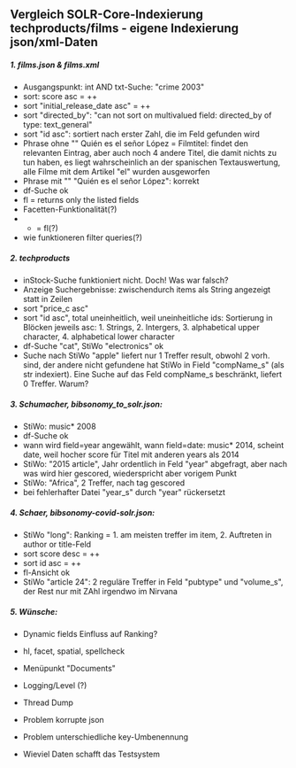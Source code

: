 ## Vergleich SOLR-Core-Indexierung techproducts/films - eigene Indexierung json/xml-Daten

##### 1. films.json & films.xml

- Ausgangspunkt: int AND txt-Suche: "crime 2003"
- sort: score asc = ++
- sort "initial_release_date asc" = ++
- sort "directed_by": "can not sort on multivalued field: directed_by of type: text_general"
- sort "id asc": sortiert nach erster Zahl, die im Feld gefunden wird
- Phrase ohne "" Quién es el señor López = Filmtitel: findet den relevanten Eintrag, aber auch noch 4 andere Titel, die damit nichts zu tun haben, es liegt wahrscheinlich an der spanischen Textauswertung, alle Filme mit dem Artikel "el" wurden ausgeworfen
- Phrase mit "" "Quién es el señor López": korrekt
- df-Suche ok
- fl = returns only the listed fields
- Facetten-Funktionalität(?)
- * = fl(?)
- wie funktioneren filter queries(?)


##### 2. techproducts

- inStock-Suche funktioniert nicht. Doch! Was war falsch?
- Anzeige Suchergebnisse: zwischendurch items als String angezeigt statt in Zeilen
- sort "price_c asc"
- sort "id asc", total uneinheitlich, weil uneinheitliche ids: Sortierung in Blöcken jeweils asc: 1. Strings, 2. Intergers, 3. alphabetical upper character, 4. alphabetical lower character
- df-Suche "cat", StiWo "electronics" ok
- Suche nach StiWo "apple" liefert nur 1 Treffer result, obwohl 2 vorh. sind, der andere nicht gefundene hat StiWo in Field "compName_s" (als str indexiert). Eine Suche auf das Feld compName_s beschränkt, liefert 0 Treffer. Warum?


##### 3. Schumacher, bibsonomy_to_solr.json:

- StiWo: music* 2008
- df-Suche ok
- wann wird field=year angewählt, wann field=date: music* 2014, scheint date, weil hocher score für Titel mit anderen years als 2014
- StiWo: "2015 article", Jahr ordentlich in Feld "year" abgefragt, aber nach was wird hier gescored, wiederspricht aber vorigem Punkt
- StiWo: "Africa", 2 Treffer, nach tag gescored
- bei fehlerhafter Datei "year_s" durch "year" rückersetzt
 

##### 4. Schaer, bibsonomy-covid-solr.json:

- StiWo "long": Ranking = 1. am meisten treffer im item, 2. Auftreten in author or title-Feld
- sort score desc = ++
- sort id asc = ++
- fl-Ansicht  ok
- StiWo "article 24": 2 reguläre Treffer in Feld "pubtype" und "volume_s", der Rest nur mit ZAhl irgendwo im Nirvana


##### 5. Wünsche:

- Dynamic fields Einfluss auf Ranking?
- hl, facet, spatial, spellcheck
- Menüpunkt "Documents"
- Logging/Level (?)
- Thread Dump

- Problem korrupte json
- Problem unterschiedliche key-Umbenennung
- Wieviel Daten schafft das Testsystem













